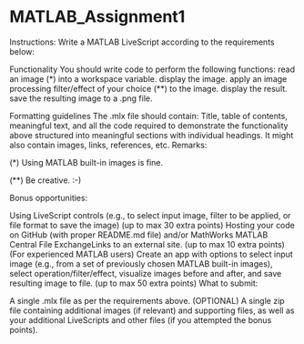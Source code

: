 # MATLAB_Assignment1

Instructions:
Write a MATLAB LiveScript according to the requirements below:

Functionality
You should write code to perform the following functions:
read an image (*) into a workspace variable.
display the image.
apply an image processing filter/effect of your choice (**) to the image.
display the result.
save the resulting image to a .png file.

Formatting guidelines
The .mlx file should contain: Title, table of contents, meaningful text, and all the code required to demonstrate the functionality above structured into meaningful sections with individual headings. It might also contain images, links, references, etc.
Remarks:

(*) Using MATLAB built-in images is fine.

(**) Be creative. :-)

Bonus opportunities:

Using LiveScript controls (e.g., to select input image, filter to be applied, or file format to save the image) (up to max 30 extra points)
Hosting your code on GitHub (with proper README.md file) and/or MathWorks MATLAB Central File ExchangeLinks to an external site. (up to max 10 extra points)
(For experienced MATLAB users) Create an app with options to select input image (e.g., from a set of previously chosen MATLAB built-in images), select operation/filter/effect, visualize images before and after, and save resulting image to file. (up to max 50 extra points)
What to submit:

A single .mlx file as per the requirements above.
(OPTIONAL) A single zip file containing additional images (if relevant) and supporting files, as well as your additional LiveScripts and other files (if you attempted the bonus points).
